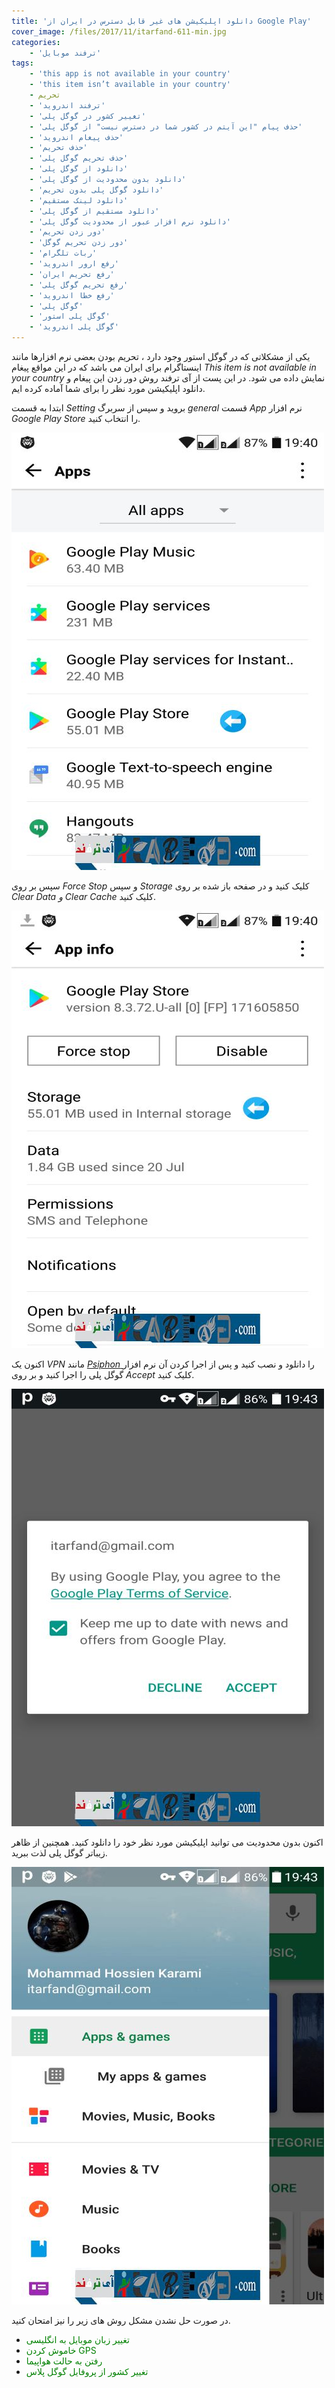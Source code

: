 ```yaml
---
title: 'دانلود اپلیکیشن های غیر قابل دسترس در ایران از Google Play'
cover_image: /files/2017/11/itarfand-611-min.jpg
categories:
    - 'ترفند موبایل'
tags:
    - 'this app is not available in your country'
    - 'this item isn’t available in your country'
    - تحریم
    - 'ترفند اندروید'
    - 'تغییر کشور در گوگل پلی'
    - 'حذف پیام "این آیتم در کشور شما در دسترس نیست" از گوگل پلی'
    - 'حذف پیغام اندروید'
    - 'حذف تحریم'
    - 'حذف تحریم گوگل پلی'
    - 'دانلود از گوگل پلی'
    - 'دانلود بدون محدودیت از گوگل پلی'
    - 'دانلود گوگل پلی بدون تحریم'
    - 'دانلود لینک مستقیم'
    - 'دانلود مستقیم از گوگل پلی'
    - 'دانلود نرم افزار عبور از محدودیت گوگل پلی'
    - 'دور زدن تحریم'
    - 'دور زدن تحریم گوگل'
    - 'ربات تلگرام'
    - 'رفع ارور اندروید'
    - 'رفع تحریم ایران'
    - 'رفع تحریم گوگل پلی'
    - 'رفع خطا اندروید'
    - 'گوگل پلی'
    - 'گوگل پلی استور'
    - 'گوگل پلی اندروید'
---
```


یکی از مشکلاتی که در گوگل استور وجود دارد ، تحریم بودن بعضی نرم افزارها مانند اینستاگرام برای ایران می باشد که در این مواقع پیغام *This item is not available in your country* نمایش داده می شود. در این پست از آی ترفند روش دور زدن این پیغام و دانلود اپلیکیشن مورد نظر را برای شما آماده کرده ایم.

ابتدا به قسمت *Setting* بروید و سپس از سربرگ *general* قسمت *App* نرم افزار *Google Play Store* را انتخاب کنید.

![mhkarami97](/files/2017/11/itarfand-608-min.jpg)  

سپس بر روی *Force Stop* و سپس *Storage* کلیک کنید و در صفحه باز شده بر روی *Clear Data و Clear Cache* کلیک کنید.

![mhkarami97](/files/2017/11/itarfand-607-min.jpg)  

اکنون یک *VPN* مانند [*Psiphon* ](https://play.google.com/store/apps/details?id=com.psiphon3&hl=en)را دانلود و نصب کنید و پس از اجرا کردن آن نرم افزار گوگل پلی را اجرا کنید و بر روی *Accept* کلیک کنید.

![mhkarami97](/files/2017/11/itarfand-609-min.jpg)  

اکنون بدون محدودیت می توانید اپلیکیشن مورد نظر خود را دانلود کنید. همچنین از ظاهر زیباتر گوگل پلی لذت ببرید.

![mhkarami97](/files/2017/11/itarfand-610-min.jpg)  

در صورت حل نشدن مشکل روش های زیر را نیز امتحان کنید.

- <span style="color: #008000;">تغییر زبان موبایل به انگلیسی</span>
- <span style="color: #008000;">خاموش کردن GPS</span>
- <span style="color: #008000;">رفتن به حالت هواپیما</span>
- <span style="color: #008000;">تغییر کشور از پروفایل گوگل پلاس</span>
